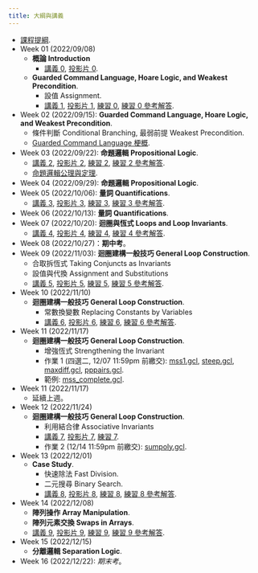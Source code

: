 ```yaml
---
title: 大綱與講義
---
```



* [課程提綱](../assets/syllabus.pdf).
* Week 01 (2022/09/08)
  * **概論 Introduction**
    * [講義 0](../assets/handouts_00.pdf), [投影片 0](../assets/slides_00.pdf).
  * **Guarded Command Language, Hoare Logic, and Weakest Precondition**.
    * 設值 Assignment.
    * [講義 1](../assets/handouts_01.pdf), [投影片 1](../assets/slides_01.pdf),
      [練習 0](../assets/practicals_00.pdf), [練習 0 參考解答](../assets/practicals_00_sols.pdf).
* Week 02 (2022/09/15): **Guarded Command Language, Hoare Logic, and Weakest Precondition**.
  * 條件判斷 Conditional Branching, 最弱前提 Weakest Precondition.
  * [Guarded Command Language 梗概](../assets/gcl-summary.pdf).
* Week 03 (2022/09/22): **命題邏輯 Propositional Logic**.
  * [講義 2](../assets/handouts_02.pdf), [投影片 2](../assets/slides_02.pdf),
    [練習 2](../assets/practicals_02.pdf), [練習 2 參考解答](../assets/practicals_02_sols.pdf).
  * [命題邏輯公理與定理](../assets/theorems_prop.pdf).
* Week 04 (2022/09/29): **命題邏輯 Propositional Logic**.
* Week 05 (2022/10/06): **量詞 Quantifications**.
  * [講義 3](../assets/handouts_03.pdf), [投影片 3](../assets/slides_03.pdf),
      [練習 3](../assets/practicals_03.pdf), [練習 3 參考解答](../assets/practicals_03_sols.pdf).
* Week 06 (2022/10/13): **量詞 Quantifications**.
* Week 07 (2022/10/20): **迴圈與恆式 Loops and Loop Invariants**.
  * [講義 4](../assets/handouts_04.pdf), [投影片 4](../assets/slides_04.pdf),
      [練習 4](../assets/practicals_04.pdf), [練習 4 參考解答](../assets/practicals_04_sols.pdf).
* Week 08 (2022/10/27)：**期中考**。
* Week 09 (2022/11/03):  **迴圈建構一般技巧 General Loop Construction**.
    * 合取拆恆式 Taking Conjuncts as Invariants
    * 設值與代換 Assignment and Substitutions
    * [講義 5](../assets/handouts_05.pdf), [投影片 5](../assets/slides_05.pdf),
        [練習 5](../assets/practicals_05.pdf), [練習 5 參考解答](../assets/practicals_05_sols.pdf).
* Week 10 (2022/11/10)
  * **迴圈建構一般技巧 General Loop Construction**.
    * 常數換變數 Replacing Constants by Variables
    * [講義 6](../assets/handouts_06.pdf), [投影片 6](../assets/slides_06.pdf),
        [練習 6](../assets/practicals_06.pdf), [練習 6 參考解答](../assets/practicals_06_sols.pdf).
* Week 11 (2022/11/17)
  * **迴圈建構一般技巧 General Loop Construction**.
    * 增強恆式 Strengthening the Invariant
    * 作業 1 (四選二, 12/07 11:59pm 前繳交): [mss1.gcl](../assets/mss1.gcl), [steep.gcl](../assets/steep.gcl), [maxdiff.gcl](../assets/maxdiff.gcl), [pppairs.gcl](../assets/pppairs.gcl).
    * 範例: [mss_complete.gcl](../assets/mss_complete.gcl).
* Week 11 (2022/11/17)
  * 延續上週。
* Week 12 (2022/11/24)
  * **迴圈建構一般技巧 General Loop Construction**.
    * 利用結合律 Associative Invariants
    * [講義 7](../assets/handouts_07.pdf), [投影片 7](../assets/slides_07.pdf),
        [練習 7](../assets/practicals_07.pdf).
    * 作業 2 (12/14 11:59pm 前繳交): [sumpoly.gcl](../assets/sumpoly.gcl).
* Week 13 (2022/12/01)
  * **Case Study**.
    * 快速除法 Fast Division.
    * 二元搜尋 Binary Search.
    * [講義 8](../assets/handouts_08.pdf), [投影片 8](../assets/slides_08.pdf),
        [練習 8](../assets/practicals_08.pdf), [練習 8 參考解答](../assets/practicals_08_sols.pdf).
* Week 14 (2022/12/08)
  * **陣列操作 Array Manipulation**.
  * **陣列元素交換 Swaps in Arrays**.
  * [講義 9](../assets/handouts_09.pdf), [投影片 9](../assets/slides_09.pdf),
      [練習 9](../assets/practicals_09.pdf), [練習 9 參考解答](../assets/practicals_09_sols.pdf).
* Week 15 (2022/12/15)
  * **分離邏輯 Separation Logic**.
* Week 16 (2022/12/22): *期末考*。
